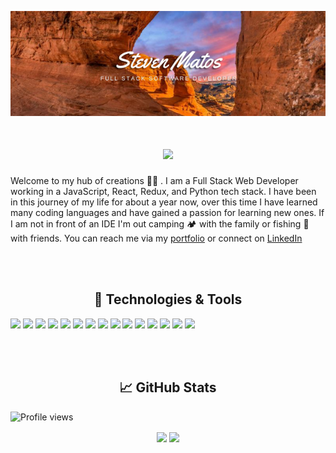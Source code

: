 <p align="center">
  <a href="https://stevenmportfolio.com/" target="_blank">
    <img src="https://github.com/Steven-matos/Steven-matos/blob/master/assets/compressedBanner.png" alt="Banner for Steven Matos Github" />
  </a>
</p>

<h1 align="center"><img src="https://media.giphy.com/media/Nx0rz3jtxtEre/giphy.gif" width="500px" /> </h1>
<p> Welcome to my hub of creations 👋🏽 . I am a Full Stack Web Developer working in a JavaScript, React, Redux, and Python tech stack. I have been in this journey of my life for about a year now, over this time I have learned many coding languages and have gained a passion for learning new ones. If I am not in front of an IDE I'm out camping 🏕  with the family or fishing 🐠  with friends. You can reach me via my <a href="https://stevenmportfolio.com/">portfolio</a> or connect on <a href="https://www.linkedin.com/in/matossteven/">LinkedIn</a></p>

<br/>
<br/>

<h2 align="center">🔧 Technologies & Tools</h2>

![](https://img.shields.io/badge/OS-Linux-informational?style=flat&logo=linux&logoColor=white&color=2bbc8a)
![](https://img.shields.io/badge/OS-MacOS-informational?style=flat&logo=apple&logoColor=white&color=2bbc8a)
![](https://img.shields.io/badge/OS-Windows-informational?style=flat&logo=windows&logoColor=white&color=2bbc8a)
![](https://img.shields.io/badge/Style-CSS-informational?style=flat&logo=css3&logoColor=white&color=2bbc8a)
![](https://img.shields.io/badge/Style-SASS-informational?style=flat&logo=sass&logoColor=white&color=2bbc8a)
![](https://img.shields.io/badge/Code-HTML5-informational?style=flat&logo=html5&logoColor=white&color=2bbc8a)
![](https://img.shields.io/badge/Code-JavaScript-informational?style=flat&logo=javascript&logoColor=white&color=2bbc8a)
![](https://img.shields.io/badge/Code-React-informational?style=flat&logo=react&logoColor=white&color=2bbc8a)
![](https://img.shields.io/badge/Code-Node-informational?style=flat&logo=node.js&logoColor=white&color=2bbc8a)
![](https://img.shields.io/badge/Code-Python-informational?style=flat&logo=python&logoColor=white&color=2bbc8a)
![](https://img.shields.io/badge/Code-Java-informational?style=flat&logo=java&logoColor=white&color=2bbc8a)
![](https://img.shields.io/badge/Tools-PostgreSQL-informational?style=flat&logo=postgresql&logoColor=white&color=2bbc8a)
![](https://img.shields.io/badge/Tools-SQLite3-informational?style=flat&logo=sqlite&logoColor=white&color=2bbc8a)
![](https://img.shields.io/badge/Editor-VS_Code-informational?style=flat&logo=visual-studio-code&logoColor=white&color=2bbc8a)
![](https://img.shields.io/badge/Editor-IntelliJ_IDEA-informational?style=flat&logo=intellij-idea&logoColor=white&color=2bbc8a)

<br/>
<br/>

<h2 align="center">📈 GitHub Stats</h2>

![Profile views](https://gpvc.arturio.dev/[steven-matos])

<p align="center"><img align="center" src="https://github-readme-stats-git-master.stevenmatos.vercel.app/api/?username=Steven-matos&count_private=true&hide=stars&show_icons=true&bg_color=30,e96443,904e95&title_color=000&text_color=000" />  <img align="center" src="https://github-readme-stats-git-master.stevenmatos.vercel.app/api/top-langs/?username=Steven-matos&layout=compact&bg_color=30,e96443,904e95&title_color=000&text_color=000" /></p>
